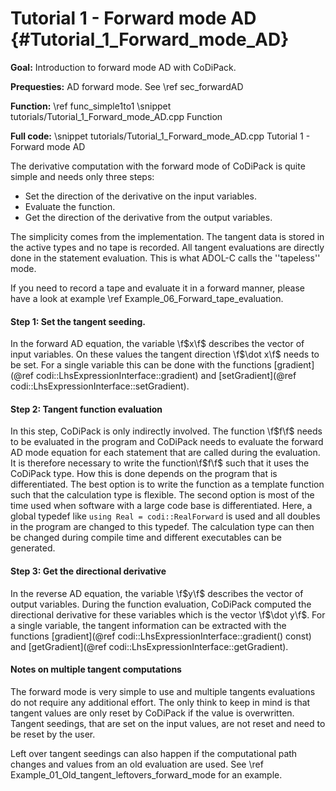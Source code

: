 Tutorial 1 - Forward mode AD {#Tutorial_1_Forward_mode_AD}
=======

**Goal:** Introduction to forward mode AD with CoDiPack.

**Prequesties:** AD forward mode. See \ref sec_forwardAD

**Function:** \ref func_simple1to1
\snippet tutorials/Tutorial_1_Forward_mode_AD.cpp Function

**Full code:**
\snippet tutorials/Tutorial_1_Forward_mode_AD.cpp Tutorial 1 - Forward mode AD

The derivative computation with the forward mode of CoDiPack is quite simple and needs only three steps:
  - Set the direction of the derivative on the input variables.
  - Evaluate the function.
  - Get the direction of the derivative from the output variables.

The simplicity comes from the implementation. The tangent data is stored in the active types and no tape is recorded.
All tangent evaluations are directly done in the statement evaluation. This is what ADOL-C calls the ''tapeless'' mode.

If you need to record a tape and evaluate it in a forward manner, please have a look at example \ref Example_06_Forward_tape_evaluation.

#### Step 1: Set the tangent seeding.

In the forward AD equation, the variable \f$x\f$ describes the vector of input variables. On these values the tangent
direction \f$\dot x\f$ needs to be set. For a single variable this can be done with the functions
[gradient](@ref codi::LhsExpressionInterface::gradient) and [setGradient](@ref codi::LhsExpressionInterface::setGradient).

#### Step 2: Tangent function evaluation

In this step, CoDiPack is only indirectly involved. The function \f$f\f$ needs to be evaluated in the program and CoDiPack
needs to evaluate the forward AD mode equation for each statement that are called during the evaluation. It is therefore
necessary to write the function\f$f\f$ such that it uses the CoDiPack type. How this is done depends on the program that
is differentiated. The best option is to write the function as a template function such that the calculation type is
flexible. The second option is most of the time used when software with a large code base is differentiated. Here, a
global typedef like `using Real = codi::RealForward` is used and all doubles in the program are changed to this typedef.
The calculation type can then be changed during compile time and different executables can be generated.

#### Step 3: Get the directional derivative

In the reverse AD equation, the variable \f$y\f$ describes the vector of output variables. During the function
evaluation, CoDiPack computed the directional derivative for these variables which is the vector \f$\dot y\f$. For a
single variable, the tangent information can be extracted with the functions
[gradient](@ref codi::LhsExpressionInterface::gradient() const) and
[getGradient](@ref codi::LhsExpressionInterface::getGradient).

#### Notes on multiple tangent computations ####

The forward mode is very simple to use and multiple tangents evaluations do not require any additional effort. The only
think to keep in mind is that tangent values are only reset by CoDiPack if the value is overwritten. Tangent seedings,
that are set on the input values, are not reset and need to be reset by the user.

Left over tangent seedings can also happen if the computational path changes and values from an old evaluation are used.
See \ref Example_01_Old_tangent_leftovers_forward_mode for an example.
